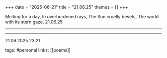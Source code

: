+++
date = "2025-06-21"
title = "21.06.25"
themes = []
+++

Melting for a day,
In overburdened rays,
The Sun cruelly besets,
The world with its stern gaze.
21.06.25

---



---

21.06.2025 23:21

tags: #personal
links: [[poems]]
